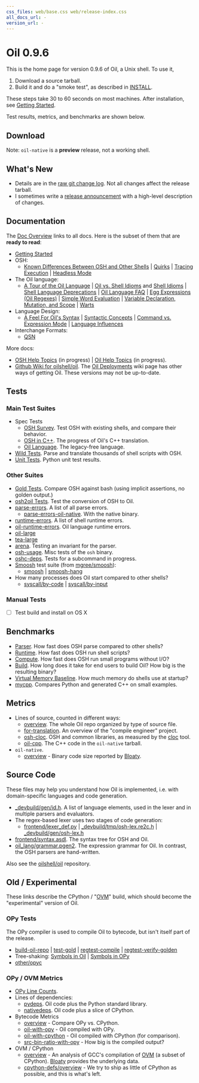 ```yaml
---
css_files: web/base.css web/release-index.css
all_docs_url: -
version_url: -
---
```


Oil 0.9.6
============

<!-- NOTE: This file is published to /release/$VERSION/index.html -->

<span class="date">
<!-- REPLACE_WITH_DATE -->
</span>

This is the home page for version 0.9.6 of Oil, a Unix shell.  To use it,

1. Download a source tarball.
2. Build it and do a "smoke test", as described in [INSTALL][].

These steps take 30 to 60 seconds on most machines.  After installation, see
[Getting Started](doc/getting-started.html).

Test results, metrics, and benchmarks are shown below.

[INSTALL]: doc/INSTALL.html

## Download

<!-- REPLACE_WITH_DOWNLOAD_LINKS -->

Note: `oil-native` is a **preview** release, not a working shell.

## What's New

- Details are in the [raw git change log](changelog.html).  Not all changes
  affect the release tarball.
- I sometimes write a [release announcement](announcement.html) with a
  high-level description of changes.

## Documentation

The [Doc Overview](doc/) links to all docs.  Here is the subset of them that
are **ready to read**:

- [Getting Started](doc/getting-started.html)
- OSH:
  - [Known Differences Between OSH and Other Shells](doc/known-differences.html)
  | [Quirks](doc/quirks.html)
  | [Tracing Execution](doc/xtrace.html)
  | [Headless Mode](doc/headless.html)
- The Oil language:
  - [A Tour of the Oil Language](doc/oil-language-tour.html)
  | [Oil vs. Shell Idioms](doc/idioms.html) and [Shell Idioms](doc/shell-idioms.html)
  | [Shell Language Deprecations](doc/deprecations.html)
  | [Oil Language FAQ](doc/oil-language-faq.html)  | [Egg Expressions (Oil Regexes)](doc/eggex.html)
  | [Simple Word Evaluation](doc/simple-word-eval.html)
  | [Variable Declaration, Mutation, and Scope](doc/variables.html)
  | [Warts](doc/warts.html)
- Language Design:
  - [A Feel For Oil's Syntax](doc/syntax-feelings.html) 
  | [Syntactic Concepts](doc/syntactic-concepts.html) 
  | [Command vs. Expression Mode](doc/command-vs-expression-mode.html)
  | [Language Influences](doc/language-influences.html)
- Interchange Formats:
  - [QSN](doc/qsn.html)

More docs:

- [OSH Help Topics](doc/osh-help-topics.html) (in progress)
  | [Oil Help Topics](doc/oil-help-topics.html) (in progress).
- [Github Wiki for oilshell/oil](https://github.com/oilshell/oil/wiki).  The
  [Oil Deployments](https://github.com/oilshell/oil/wiki/Oil-Deployments) wiki
  page has other ways of getting Oil.  These versions may not be up-to-date.

## Tests

### Main Test Suites

- Spec Tests
  - [OSH Survey](test/spec.wwz/survey/osh.html).  Test OSH with existing
    shells, and compare their behavior.
  - [OSH in C++](test/spec.wwz/cpp/osh-summary.html).  The progress of Oil's
    C++ translation.
  - [Oil Language](test/spec.wwz/oil-language/oil.html).  The legacy-free
    language.
- [Wild Tests](test/wild.wwz/).  Parse and translate thousands of shell scripts
  with OSH.
- [Unit Tests](test/unit.wwz/).  Python unit test results.

### Other Suites

- [Gold Tests](test/other.wwz/gold.txt).  Compare OSH against bash (using
  implicit assertions, no golden output.)
- [osh2oil Tests](test/other.wwz/osh2oil.txt).  Test the conversion of OSH to
  Oil.
- [parse-errors](test/other.wwz/parse-errors.txt).  A list of all parse errors.
  - [parse-errors-oil-native](test/other.wwz/parse-errors-oil-native.txt).
    With the native binary.
- [runtime-errors](test/other.wwz/runtime-errors.txt).  A list of shell runtime
  errors.
- [oil-runtime-errors](test/other.wwz/oil-runtime-errors.txt).  Oil language
  runtime errors.
- [oil-large](test/other.wwz/oil-large.txt)
- [tea-large](test/other.wwz/tea-large.txt)
- [arena](test/other.wwz/arena.txt).  Testing an invariant for the parser.
- [osh-usage](test/other.wwz/osh-usage.txt).  Misc tests of the `osh` binary.
- [oshc-deps](test/other.wwz/oshc-deps.txt).  Tests for a subcommand in
  progress.
- [Smoosh][] test suite (from [mgree/smoosh][]):
  - [smoosh](test/spec.wwz/survey/smoosh.html)
    | [smoosh-hang](test/spec.wwz/survey/smoosh-hang.html)
- How many processes does Oil start compared to other shells?
  - [syscall/by-code](test/other.wwz/syscall/by-code.txt)
    | [syscall/by-input](test/other.wwz/syscall/by-input.txt)

[Smoosh]: http://shell.cs.pomona.edu/

[mgree/smoosh]: https://github.com/mgree/smoosh/tree/master/tests/shell

### Manual Tests

- [ ] Test build and install on OS X

## Benchmarks

- [Parser](benchmarks.wwz/osh-parser/).  How fast does OSH
  parse compared to other shells?
- [Runtime](benchmarks.wwz/osh-runtime/).  How fast does OSH run shell
  scripts?
- [Compute](benchmarks.wwz/compute/).  How fast does OSH run small programs
  without I/O?
- [Build](benchmarks.wwz/ovm-build/).  How long does it take for end users to
  build Oil?  How big is the resulting binary?
- [Virtual Memory Baseline](benchmarks.wwz/vm-baseline/).  How much memory do
  shells use at startup?
- [mycpp](benchmarks.wwz/mycpp-examples/).  Compares Python and generated C++
  on small examples.

## Metrics

- Lines of source, counted in different ways:
  - [overview](metrics.wwz/line-counts/overview.html).  The whole Oil repo organized by
    type of source file.
  - [for-translation](metrics.wwz/line-counts/for-translation.html).
    An overview of the "compile engineer" project.
  - [osh-cloc](metrics.wwz/line-counts/osh-cloc.txt).  OSH and common
    libraries, as measured by the [cloc][] tool.
  - [oil-cpp](metrics.wwz/line-counts/oil-cpp.txt).  The C++ code in the
    `oil-native` tarball.
- `oil-native`.
  - [overview](metrics.wwz/oil-native/overview.txt) - Binary code size reported
    by [Bloaty][].


[cloc]: https://github.com/AlDanial/cloc
[Bloaty]: https://github.com/google/bloaty
[OVM]: //www.oilshell.org/cross-ref.html?tag=OVM#OVM

## Source Code

These files may help you understand how Oil is implemented, i.e. with
domain-specific languages and code generation.

- [_devbuild/gen/id.h](source-code.wwz/_devbuild/gen/id.h). A list of language
  elements, used in the lexer and in multiple parsers and evaluators.
- The regex-based lexer uses two stages of code generation:
  - [frontend/lexer_def.py](source-code.wwz/frontend/lexer_def.py)
    | [_devbuild/tmp/osh-lex.re2c.h](source-code.wwz/_devbuild/tmp/osh-lex.re2c.h)
    | [_devbuild/gen/osh-lex.h](source-code.wwz/_devbuild/gen/osh-lex.h)
- [frontend/syntax.asdl](source-code.wwz/frontend/syntax.asdl). The syntax tree
  for OSH and Oil.
- [oil_lang/grammar.pgen2](source-code.wwz/oil_lang/grammar.pgen2). The
  expression grammar for Oil.  In contrast, the OSH parsers are hand-written.

Also see the [oilshell/oil](https://github.com/oilshell/oil) repository.

<!-- - [OHeap](benchmarks.wwz/oheap/).  Metrics for a possible AST encoding format. -->

<!-- TODO: 
/src/                       annotated/cross-referenced source code
coverage/                  code coverage in Python and C
-->

## Old / Experimental

These links describe the CPython / "[OVM]($xref)" build, which should become
the "experimental" version of Oil.

### OPy Tests

The OPy compiler is used to compile Oil to bytecode, but isn't itself part of
the release.

- [build-oil-repo](test/opy.wwz/build-oil-repo.txt)
  | [test-gold](test/opy.wwz/test-gold.txt)
  | [regtest-compile](test/opy.wwz/regtest-compile.txt)
  | [regtest-verify-golden](test/opy.wwz/regtest-verify-golden.txt)
- Tree-shaking: [Symbols in Oil](test/opy.wwz/oil-symbols.txt)
  | [Symbols in OPy](test/opy.wwz/opy-symbols.txt)
- [other/opyc](test/other.wwz/opyc.txt)

### OPy / OVM Metrics

- [OPy Line Counts](metrics.wwz/line-counts/opy.txt).
- Lines of dependencies:
  - [pydeps](metrics.wwz/line-counts/pydeps.txt).  Oil code plus the Python
    standard library.
  - [nativedeps](metrics.wwz/line-counts/nativedeps.txt).  Oil code plus a
    slice of CPython.
- Bytecode Metrics
  - [overview](metrics.wwz/bytecode/overview.txt) - Compare OPy vs. CPython.
  - [oil-with-opy](metrics.wwz/bytecode/oil-with-opy.txt) - Oil compiled with
    OPy.
  - [oil-with-cpython](metrics.wwz/bytecode/oil-with-cpython.txt) - Oil
    compiled with CPython (for comparison).
  - [src-bin-ratio-with-opy](metrics.wwz/bytecode/src-bin-ratio-with-opy.txt) -
    How big is the compiled output?
- OVM / CPython
  - [overview](metrics.wwz/ovm/overview.txt) - An analysis of GCC's
    compilation of [OVM][] (a subset of CPython).  [Bloaty][] provides the
    underlying data.
  - [cpython-defs/overview](metrics.wwz/cpython-defs/overview.txt) - We try to
    ship as little of CPython as possible, and this is what's left.
